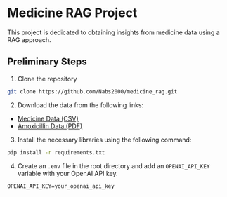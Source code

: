 # Medicine RAG Project
This project is dedicated to obtaining insights from medicine data using a RAG approach.
## Preliminary Steps
1. Clone the repository
```bash
git clone https://github.com/Nabs2000/medicine_rag.git
```

2. Download the data from the following links: 
- [Medicine Data (CSV)](https://www.kaggle.com/datasets/ujjwalaggarwal402/medicine-dataset)
- [Amoxicillin Data (PDF)](https://en.wikipedia.org/wiki/Amoxicillin)

3. Install the necessary libraries using the following command:
```bash
pip install -r requirements.txt
```
4. Create an `.env` file in the root directory and add an `OPENAI_API_KEY` variable with your OpenAI API key.
```env
OPENAI_API_KEY=your_openai_api_key
```